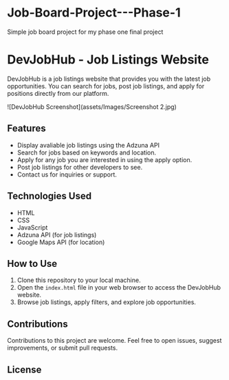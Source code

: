 # Job-Board-Project---Phase-1
Simple job board project for my phase one final project

# DevJobHub - Job Listings Website

DevJobHub is a job listings website that provides you with the latest  job opportunities. You can search for jobs, post job listings, and apply for positions directly from our platform.

![DevJobHub Screenshot](assets/Images/Screenshot 2.jpg)

## Features
- Display avaliable job listings using the Adzuna API
- Search for  jobs based on keywords and location.
- Apply for any job you are interested in using the apply option.
- Post  job listings for other developers to see.
- Contact us for inquiries or support.

## Technologies Used

- HTML
- CSS
- JavaScript
- Adzuna API (for job listings)
- Google Maps API (for location)


## How to Use

1. Clone this repository to your local machine.
2. Open the `index.html` file in your web browser to access the DevJobHub website.
3. Browse job listings, apply filters, and explore job opportunities.

## Contributions

Contributions to this project are welcome. Feel free to open issues, suggest improvements, or submit pull requests.

## License
